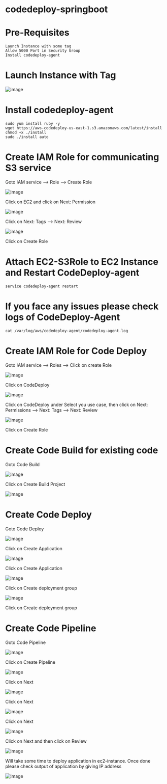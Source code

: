 # codedeploy-springboot

# Pre-Requisites
    Launch Instance with some tag
    Allow 5000 Port in Security Group
    Install codedeploy-agent
# Launch Instance with Tag   
  ![image](https://user-images.githubusercontent.com/58024415/110238397-6ce15d80-7f67-11eb-8252-f66ea1abafb8.png)
# Install codedeploy-agent
    sudo yum install ruby -y
    wget https://aws-codedeploy-us-east-1.s3.amazonaws.com/latest/install
    chmod +x ./install
    sudo ./install auto
# Create IAM Role for communicating S3 service 
  Goto IAM service  --> Role  -->  Create Role 
  
  ![image](https://user-images.githubusercontent.com/58024415/110240495-2ba27b00-7f72-11eb-9991-c35fa87c2b50.png)

  Click on EC2 and click on Next: Permission
  
  ![image](https://user-images.githubusercontent.com/58024415/110240546-8045f600-7f72-11eb-971d-20622a8a186a.png)

  Click on Next: Tags  --> Next: Review
  
  ![image](https://user-images.githubusercontent.com/58024415/110240568-9f448800-7f72-11eb-891f-7659470c4def.png)

  Click on Create Role
# Attach EC2-S3Role to EC2 Instance and Restart CodeDeploy-agent
    service codedeploy-agent restart
# If you face any issues please check logs of CodeDeploy-Agent
    cat /var/log/aws/codedeploy-agent/codedeploy-agent.log
# Create IAM Role for Code Deploy
  Goto IAM service  -->  Roles  --> Click on create Role

  ![image](https://user-images.githubusercontent.com/58024415/110237776-d0698c00-7f63-11eb-9ffc-b258b2c11700.png)

  Click on CodeDeploy
  
  ![image](https://user-images.githubusercontent.com/58024415/110237814-0f97dd00-7f64-11eb-883e-e6a4f10d9773.png)
 
  Click on CodeDeploy under Select you use case, then click on Next: Permissions --> Next: Tags  --> Next: Review
  
  ![image](https://user-images.githubusercontent.com/58024415/110237882-761cfb00-7f64-11eb-9c3e-02fcfbe64541.png)

  Click on Create Role
# Create Code Build for existing code
  Goto Code Build
  
  ![image](https://user-images.githubusercontent.com/58024415/110230955-aa7bc180-7f3a-11eb-9877-61cda3283238.png)
  
  Click on Create Build Project
  
  ![image](https://user-images.githubusercontent.com/58024415/110231256-a355b300-7f3c-11eb-98cd-25f4ed904b2d.png)
# Create Code Deploy
  Goto Code Deploy
  
  ![image](https://user-images.githubusercontent.com/58024415/110238099-9bf6cf80-7f65-11eb-94f3-e7d9f7fec297.png)

  Click on Create Application
  
  ![image](https://user-images.githubusercontent.com/58024415/110238115-b7fa7100-7f65-11eb-9e18-0bf4a1aeb4a2.png)
  
  Click on Create Application
  
  ![image](https://user-images.githubusercontent.com/58024415/110238270-c301d100-7f66-11eb-8ff9-a08e0042f080.png)

  Click on Create deployment group
  
  ![image](https://user-images.githubusercontent.com/58024415/110238632-baaa9580-7f68-11eb-805e-fe92d10e38e0.png)

  Click on Create deployment group
  
# Create Code Pipeline
  Goto Code Pipeline
  
  ![image](https://user-images.githubusercontent.com/58024415/110238703-19700f00-7f69-11eb-90a6-d349ff35f5d7.png)

  Click on Create Pipeline
  
  ![image](https://user-images.githubusercontent.com/58024415/110238746-46bcbd00-7f69-11eb-9de6-a18db092878b.png)

  Click on Next
  
  ![image](https://user-images.githubusercontent.com/58024415/110238785-8683a480-7f69-11eb-9327-52820c7ec436.png)

  Click on Next
  
  ![image](https://user-images.githubusercontent.com/58024415/110239590-ce0c2f80-7f6d-11eb-9084-dde5fd8ff670.png)

  Click on Next
  
  ![image](https://user-images.githubusercontent.com/58024415/110239609-e1b79600-7f6d-11eb-9b0f-67af3e02e378.png)

  Click on Next and then click on Review
  
  ![image](https://user-images.githubusercontent.com/58024415/110239636-fa27b080-7f6d-11eb-9552-98684f61b4ec.png)

  Will take some time to deploy application in ec2-instance. Once done please check output of application by giving IP address
  
  ![image](https://user-images.githubusercontent.com/58024415/110240431-e4b48580-7f71-11eb-9443-badd4f109ce0.png)

